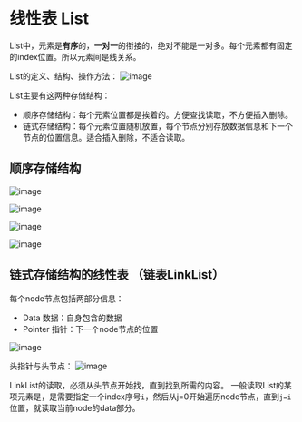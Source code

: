 # 线性表 List

List中，元素是**有序**的，**一对一**的衔接的，绝对不能是一对多。每个元素都有固定的index位置。所以元素间是线关系。

List的定义、结构、操作方法：
![image](https://user-images.githubusercontent.com/14041622/48191857-35574c00-e381-11e8-898f-96b09a0752e3.png)

List主要有这两种存储结构：
- 顺序存储结构：每个元素位置都是挨着的。方便查找读取，不方便插入删除。
- 链式存储结构：每个元素位置随机放置，每个节点分别存放数据信息和下一个节点的位置信息。适合插入删除，不适合读取。

## 顺序存储结构

![image](https://user-images.githubusercontent.com/14041622/48248778-a9eac300-e433-11e8-8353-f891293454c3.png)

![image](https://user-images.githubusercontent.com/14041622/48248684-4e203a00-e433-11e8-95c4-026235f260ab.png)

![image](https://user-images.githubusercontent.com/14041622/48248669-42347800-e433-11e8-8dde-621eb5b2f9ce.png)

![image](https://user-images.githubusercontent.com/14041622/48248758-96d7f300-e433-11e8-896a-5e2d6485438d.png)


## 链式存储结构的线性表 （链表LinkList）
每个node节点包括两部分信息：
- Data 数据：自身包含的数据
- Pointer 指针：下一个node节点的位置

![image](https://user-images.githubusercontent.com/14041622/48248637-29c45d80-e433-11e8-9347-e3549d0979cc.png)

头指针与头节点：
![image](https://user-images.githubusercontent.com/14041622/48248907-21205700-e434-11e8-84f4-346a050e25e3.png)

LinkList的读取，必须从头节点开始找，直到找到所需的内容。
一般读取List的某项元素是，是需要指定一个index序号`i`，然后从j=0开始遍历node节点，直到`j=i`位置，就读取当前node的data部分。